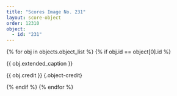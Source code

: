 ```yaml
---
title: "Scores Image No. 231"
layout: score-object
order: 12310
object:
  - id: "231"
---
```


{% for obj in objects.object_list %}
{% if obj.id == object[0].id %}

{{ obj.extended_caption }}

{{ obj.credit }} {.object-credit}

{% endif %}
{% endfor %}
